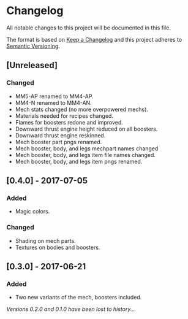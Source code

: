 # Changelog
All notable changes to this project will be documented in this file.

The format is based on [Keep a Changelog](http://keepachangelog.com/en/1.0.0/)
and this project adheres to [Semantic Versioning](http://semver.org/spec/v2.0.0.html).

## [Unreleased]
### Changed
- MM5-AP renamed to MM4-AP.
- MM4-N renamed to MM4-AN.
- Mech stats changed (no more overpowered mechs).
- Materials needed for recipes changed.
- Flames for boosters redone and improved.
- Downward thrust engine height reduced on all boosters.
- Downward thrust engine reskinned.
- Mech booster part pngs renamed.
- Mech booster, body, and legs mechpart names changed
- Mech booster, body, and legs item file names changed.
- Mech booster, body, and legs item pngs renamed.

## [0.4.0] - 2017-07-05
### Added
- Magic colors.

### Changed
- Shading on mech parts.
- Textures on bodies and boosters.

## [0.3.0] - 2017-06-21
### Added
- Two new variants of the mech, boosters included.

_Versions 0.2.0 and 0.1.0 have been lost to history..._
